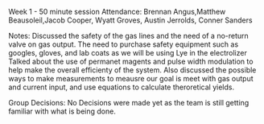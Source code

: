 Week 1 - 50 minute session
Attendance: 
Brennan Angus,Matthew Beausoleil,Jacob Cooper, Wyatt Groves, Austin Jerrolds, Conner Sanders

Notes: 
Discussed the safety of the gas lines and the need of a no-return valve on gas output.
The need to purchase safety equipment such as googles, gloves, and lab coats as we will be using Lye in the electrolizer
Talked about the use of permanet magents and pulse width modulation to help make the overall efficienty of the system.
Also discussed the possible ways to make measurements to meausre our goal is meet with gas output and current input, and 
use equations to calculate theroretical yields.

Group Decisions: 
No Decisions were made yet as the team is still getting familiar with what is being done.
